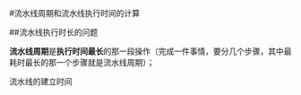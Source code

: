 #流水线周期和流水线执行时间的计算

##流水线执行时长的问题


**流水线周期**是**执行时间最长**的那一段操作（完成一件事情，要分几个步骤，其中最耗时最长的那一个步骤就是流水线周期）；

流水线的建立时间
